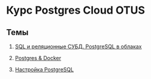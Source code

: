 # Курс Postgres Cloud OTUS

## Темы

1. [SQL и реляционные СУБД. PostgreSQL в облаках](Lesson_1/README.md)

2. [Postgres & Docker](Lesson_2/README.md)

3. [Настройка PostgreSQL](Lesson_3/README.md)
